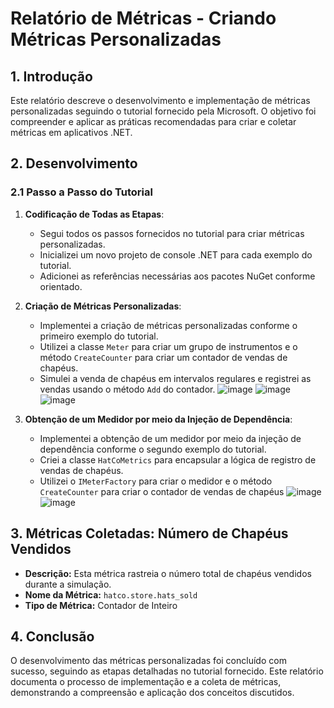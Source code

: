 # Relatório de Métricas - Criando Métricas Personalizadas

## 1. Introdução

Este relatório descreve o desenvolvimento e implementação de métricas personalizadas seguindo o tutorial fornecido pela Microsoft. O objetivo foi compreender e aplicar as práticas recomendadas para criar e coletar métricas em aplicativos .NET.

## 2. Desenvolvimento

### 2.1 Passo a Passo do Tutorial

1. **Codificação de Todas as Etapas**:
   - Segui todos os passos fornecidos no tutorial para criar métricas personalizadas.
   - Inicializei um novo projeto de console .NET para cada exemplo do tutorial.
   - Adicionei as referências necessárias aos pacotes NuGet conforme orientado.

2. **Criação de Métricas Personalizadas**:
   - Implementei a criação de métricas personalizadas conforme o primeiro exemplo do tutorial.
   - Utilizei a classe `Meter` para criar um grupo de instrumentos e o método `CreateCounter` para criar um contador de vendas de chapéus.
   - Simulei a venda de chapéus em intervalos regulares e registrei as vendas usando o método `Add` do contador.
  ![image](https://github.com/sophiatosarr/Criando-metricas/assets/99216420/6cefbee0-c102-4ea5-9bc0-9c1e4066e688)
![image](https://github.com/sophiatosarr/Criando-metricas/assets/99216420/cf908b10-f498-48aa-9223-3cca0f27ce0e)
![image](https://github.com/sophiatosarr/Criando-metricas/assets/99216420/0744f308-12c8-4036-b8c9-3533ec6779e6)




3. **Obtenção de um Medidor por meio da Injeção de Dependência**:
   - Implementei a obtenção de um medidor por meio da injeção de dependência conforme o segundo exemplo do tutorial.
   - Criei a classe `HatCoMetrics` para encapsular a lógica de registro de vendas de chapéus.
   - Utilizei o `IMeterFactory` para criar o medidor e o método `CreateCounter` para criar o contador de vendas de chapéus
   ![image](https://github.com/sophiatosarr/Criando-metricas/assets/99216420/a8933373-8e30-49ff-8e25-954cea493bca)
![image](https://github.com/sophiatosarr/Criando-metricas/assets/99216420/6c0c5063-8a19-4dd1-be5f-667c1e2b0e32)

    

## 3. Métricas Coletadas: Número de Chapéus Vendidos

- **Descrição:** Esta métrica rastreia o número total de chapéus vendidos durante a simulação.
- **Nome da Métrica:** `hatco.store.hats_sold`
- **Tipo de Métrica:** Contador de Inteiro

## 4. Conclusão

O desenvolvimento das métricas personalizadas foi concluído com sucesso, seguindo as etapas detalhadas no tutorial fornecido. Este relatório documenta o processo de implementação e a coleta de métricas, demonstrando a compreensão e aplicação dos conceitos discutidos.
